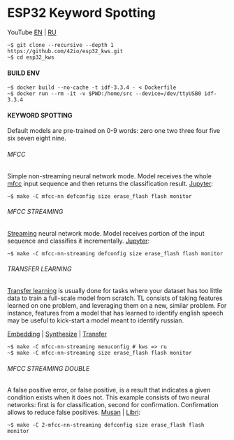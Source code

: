 # ESP32 Keyword Spotting

YouTube [EN](https://youtu.be/GGe0xbQxkhk) | [RU](https://youtu.be/OrqWP3F4TGw)

    ~$ git clone --recursive --depth 1 https://github.com/42io/esp32_kws.git
    ~$ cd esp32_kws

#### BUILD ENV

    ~$ docker build --no-cache -t idf-3.3.4 - < Dockerfile
    ~$ docker run --rm -it -v $PWD:/home/src --device=/dev/ttyUSB0 idf-3.3.4

#### KEYWORD SPOTTING

Default models are pre-trained on 0-9 words: zero one two three four five six seven eight nine.

###### MFCC

Simple non-streaming neural network mode. Model receives the whole [mfcc](https://github.com/42io/dataset/tree/master/google_speech_commands#just-for-fun) input sequence and then returns the classification result. [Jupyter](../mfcc-nn/components/kws/tf/dcnn.ipynb):

    ~$ make -C mfcc-nn defconfig size erase_flash flash monitor

###### MFCC STREAMING

[Streaming](https://arxiv.org/abs/2005.06720) neural network mode. Model receives portion of the input sequence and classifies it incrementally. [Jupyter](../mfcc-nn-streaming/components/kws/tf/dcnn.ipynb):

    ~$ make -C mfcc-nn-streaming defconfig size erase_flash flash monitor

###### TRANSFER LEARNING

[Transfer learning](https://arxiv.org/abs/2002.01322) is usually done for tasks where your dataset has too little data to train a full-scale model from scratch. TL consists of taking features learned on one problem, and leveraging them on a new, similar problem. For instance, features from a model that has learned to identify english speech may be useful to kick-start a model meant to identify russian.

[Embedding](../tl/embedding.ipynb) | [Synthesize](https://colab.research.google.com/github/42io/esp32_kws/blob/master/tl/synth.ipynb) | [Transfer](https://colab.research.google.com/github/42io/esp32_kws/blob/master/tl/trans.ipynb)

    ~$ make -C mfcc-nn-streaming menuconfig # kws => ru
    ~$ make -C mfcc-nn-streaming size erase_flash flash monitor

###### MFCC STREAMING DOUBLE

A false positive error, or false positive, is a result that indicates a given condition exists when it does not. This example consists of two neural networks: first is for classification, second for confirmation. Confirmation allows to reduce false positives. [Musan](../2-mfcc-nn-streaming/components/kws/tf/dcnn.bin.musan.ipynb) | [Libri](../2-mfcc-nn-streaming/components/kws/tf/dcnn.bin.libri_tpu.ipynb):

    ~$ make -C 2-mfcc-nn-streaming defconfig size erase_flash flash monitor
